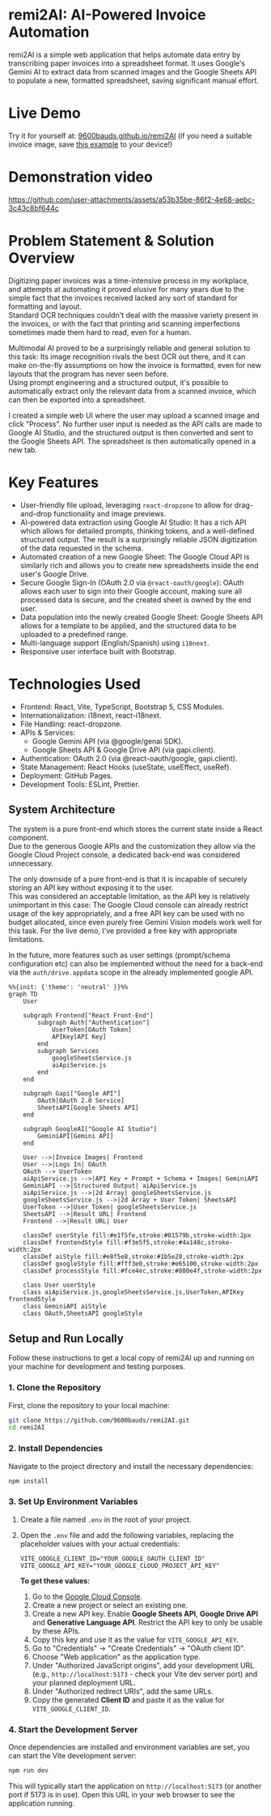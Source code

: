 # remi2AI: AI-Powered Invoice Automation

remi2AI is a simple web application that helps automate data entry by transcribing paper invoices into a spreadsheet format. It uses Google's Gemini AI to extract data from scanned images and the Google Sheets API to populate a new, formatted spreadsheet, saving significant manual effort.

# Live Demo

Try it for yourself at: [9600bauds.github.io/remi2AI](https://9600bauds.github.io/remi2AI/) (if you need a suitable invoice image, save [this example](https://raw.githubusercontent.com/9600bauds/remi2AI/refs/heads/main/public/demo_image.jpg) to your device!)

# Demonstration video

https://github.com/user-attachments/assets/a53b35be-86f2-4e68-aebc-3c43c8bf644c

# Problem Statement & Solution Overview

Digitizing paper invoices was a time-intensive process in my workplace, and attempts at automating it proved elusive for many years due to the simple fact that the invoices received lacked any sort of standard for formatting and layout.  
Standard OCR techniques couldn't deal with the massive variety present in the invoices, or with the fact that printing and scanning imperfections sometimes made them hard to read, even for a human.

Multimodal AI proved to be a surprisingly reliable and general solution to this task: Its image recognition rivals the best OCR out there, and it can make on-the-fly assumptions on how the invoice is formatted, even for new layouts that the program has never seen before.  
Using prompt engineering and a structured output, it's possible to automatically extract only the relevant data from a scanned invoice, which can then be exported into a spreadsheet.

I created a simple web UI where the user may upload a scanned image and click "Process". No further user input is needed as the API calls are made to Google AI Studio, and the structured output is then converted and sent to the Google Sheets API. The spreadsheet is then automatically opened in a new tab.

# Key Features

- User-friendly file upload, leveraging `react-dropzone` to allow for drag-and-drop functionality and image previews.
- AI-powered data extraction using Google AI Studio: It has a rich API which allows for detailed prompts, thinking tokens, and a well-defined structured output. The result is a surprisingly reliable JSON digitization of the data requested in the schema.
- Automated creation of a new Google Sheet: The Google Cloud API is similarly rich and allows you to create new spreadsheets inside the end user's Google Drive.
- Secure Google Sign-In (OAuth 2.0 via `@react-oauth/google`): OAuth allows each user to sign into their Google account, making sure all processed data is secure, and the created sheet is owned by the end user.
- Data population into the newly created Google Sheet: Google Sheets API allows for a template to be applied, and the structured data to be uploaded to a predefined range.
- Multi-language support (English/Spanish) using `i18next`.
- Responsive user interface built with Bootstrap.

# Technologies Used

- Frontend: React, Vite, TypeScript, Bootstrap 5, CSS Modules.
- Internationalization: i18next, react-i18next.
- File Handling: react-dropzone.
- APIs & Services:
  - Google Gemini API (via @google/genai SDK).
  - Google Sheets API & Google Drive API (via gapi.client).
- Authentication: OAuth 2.0 (via @react-oauth/google, gapi.client).
- State Management: React Hooks (useState, useEffect, useRef).
- Deployment: GitHub Pages.
- Development Tools: ESLint, Prettier.

## System Architecture

The system is a pure front-end which stores the current state inside a React component.  
Due to the generous Google APIs and the customization they allow via the Google Cloud Project console, a dedicated back-end was considered unnecessary.

The only downside of a pure front-end is that it is incapable of securely storing an API key without exposing it to the user.  
This was considered an acceptable limitation, as the API key is relatively unimportant in this case: The Google Cloud console can already restrict usage of the key appropriately, and a free API key can be used with no budget allocated, since even purely free Gemini Vision models work well for this task. For the live demo, I've provided a free key with appropriate limitations.

In the future, more features such as user settings (prompt/schema configuration etc) can also be implemented without the need for a back-end via the `auth/drive.appdata` scope in the already implemented google API.

```mermaid
%%{init: {'theme': 'neutral' }}%%
graph TD
	User

    subgraph Frontend["React Front-End"]
		subgraph Auth["Authentication"]
			UserToken[OAuth Token]
			APIKey[API Key]
		end
		subgraph Services
			googleSheetsService.js
			aiApiService.js
        end
    end

    subgraph Gapi["Google API"]
        OAuth[OAuth 2.0 Service]
        SheetsAPI[Google Sheets API]
    end

    subgraph GoogleAI["Google AI Studio"]
        GeminiAPI[Gemini API]
    end

    User -->|Invoice Images| Frontend
	User -->|Logs In| OAuth
	OAuth --> UserToken
	aiApiService.js -->|API Key + Prompt + Schema + Images| GeminiAPI
	GeminiAPI -->|Structured Output| aiApiService.js
    aiApiService.js -->|2d Array| googleSheetsService.js
    googleSheetsService.js -->|2d Array + User Token| SheetsAPI
    UserToken -->|User Token| googleSheetsService.js
    SheetsAPI -->|Result URL| Frontend
    Frontend -->|Result URL| User

    classDef userStyle fill:#e1f5fe,stroke:#01579b,stroke-width:2px
    classDef frontendStyle fill:#f3e5f5,stroke:#4a148c,stroke-width:2px
    classDef aiStyle fill:#e8f5e8,stroke:#1b5e20,stroke-width:2px
    classDef googleStyle fill:#fff3e0,stroke:#e65100,stroke-width:2px
    classDef processStyle fill:#fce4ec,stroke:#880e4f,stroke-width:2px

    class User userStyle
    class aiApiService.js,googleSheetsService.js,UserToken,APIKey frontendStyle
    class GeminiAPI aiStyle
    class OAuth,SheetsAPI googleStyle
```

## Setup and Run Locally

Follow these instructions to get a local copy of remi2AI up and running on your machine for development and testing purposes.

### 1. Clone the Repository

First, clone the repository to your local machine:

```bash
git clone https://github.com/9600bauds/remi2AI.git
cd remi2AI
```

### 2. Install Dependencies

Navigate to the project directory and install the necessary dependencies:

```bash
npm install
```

### 3. Set Up Environment Variables

1.  Create a file named `.env` in the root of your project.
2.  Open the `.env` file and add the following variables, replacing the placeholder values with your actual credentials:

    ```env
    VITE_GOOGLE_CLIENT_ID="YOUR_GOOGLE_OAUTH_CLIENT_ID"
    VITE_GOOGLE_API_KEY="YOUR_GOOGLE_CLOUD_PROJECT_API_KEY"
    ```

    **To get these values:**

    1.  Go to the [Google Cloud Console](https://console.cloud.google.com/).
    2.  Create a new project or select an existing one.
    3.  Create a new API key. Enable **Google Sheets API**, **Google Drive API** and **Generative Language API**. Restrict the API key to only be usable by these APIs.
    4.  Copy this key and use it as the value for `VITE_GOOGLE_API_KEY`.
    5.  Go to "Credentials" -> "Create Credentials" -> "OAuth client ID".
    6.  Choose "Web application" as the application type.
    7.  Under "Authorized JavaScript origins", add your development URL (e.g., `http://localhost:5173` - check your Vite dev server port) and your planned deployment URL.
    8.  Under "Authorized redirect URIs", add the same URLs.
    9.  Copy the generated **Client ID** and paste it as the value for `VITE_GOOGLE_CLIENT_ID`.

### 4. Start the Development Server

Once dependencies are installed and environment variables are set, you can start the Vite development server:

```bash
npm run dev
```

This will typically start the application on `http://localhost:5173` (or another port if 5173 is in use). Open this URL in your web browser to see the application running.
